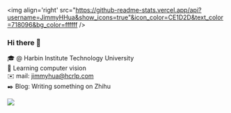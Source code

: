 <img align='right' src="https://github-readme-stats.vercel.app/api?username=JimmyHHua&show_icons=true"&icon_color=CE1D2D&text_color=718096&bg_color=ffffff />

### Hi there 👋
🎓 @ Harbin Institute Technology University <br>
📖 Learning computer vision <br>
✉️ mail: [jimmyhua@hcrlp.com](mailto:jimmyhua@hcrlp.com) <br>
✒️ Blog: Writing something on Zhihu <br>

[![](https://img.shields.io/badge/dynamic/json?color=0084ff&label=%E7%9F%A5%E4%B9%8E%E5%85%B3%E6%B3%A8&query=%24.data.totalSubs&url=https%3A%2F%2Fapi.spencerwoo.com%2Fsubstats%2F%3Fsource%3Dzhihu%26queryKey%3Djimmyhua-37)](https://www.zhihu.com/people/jimmyhua-37)
